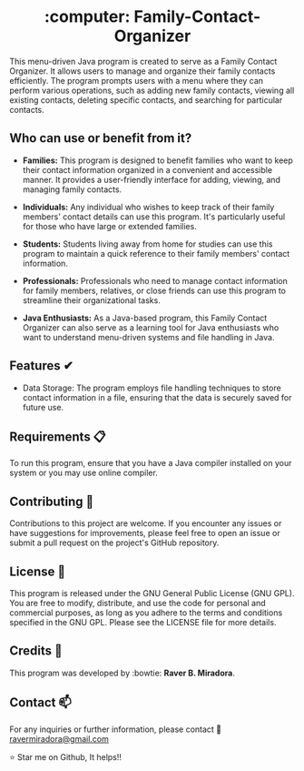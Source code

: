 <h1 align="center"> :computer: Family-Contact-Organizer</h1>

   This menu-driven Java program is created to serve as a Family Contact Organizer. It allows users to manage and organize their family contacts efficiently. The program prompts users with a menu where they can perform various operations, such as adding new family contacts, viewing all existing contacts, deleting specific contacts, and searching for particular contacts.

## Who can use or benefit from it?

- **Families:** This program is designed to benefit families who want to keep their contact information organized in a convenient and accessible manner. It provides a user-friendly interface for adding, viewing, and managing family contacts.

- **Individuals:** Any individual who wishes to keep track of their family members' contact details can use this program. It's particularly useful for those who have large or extended families.

- **Students:** Students living away from home for studies can use this program to maintain a quick reference to their family members' contact information.

- **Professionals:** Professionals who need to manage contact information for family members, relatives, or close friends can use this program to streamline their organizational tasks.

- **Java Enthusiasts:** As a Java-based program, this Family Contact Organizer can also serve as a learning tool for Java enthusiasts who want to understand menu-driven systems and file handling in Java.

## Features ✔
- Data Storage: The program employs file handling techniques to store contact information in a file, ensuring that the data is securely saved for future use.

## Requirements 📋
To run this program, ensure that you have a Java compiler installed on your system or you may use online compiler.

## Contributing 🧔
Contributions to this project are welcome. If you encounter any issues or have suggestions for improvements, please feel free to open an issue or submit a pull request on the project's GitHub repository.

## License 🔐
This program is released under the GNU General Public License (GNU GPL). You are free to modify, distribute, and use the code for personal and commercial purposes, as long as you adhere to the terms and conditions specified in the GNU GPL. Please see the LICENSE file for more details.

## Credits 🔗
This program was developed by :bowtie: **Raver B. Miradora**.

## Contact 📫
For any inquiries or further information, please contact 📧<u>ravermiradora@gmail.com</u>

⭐ Star me on Github, It helps!!
